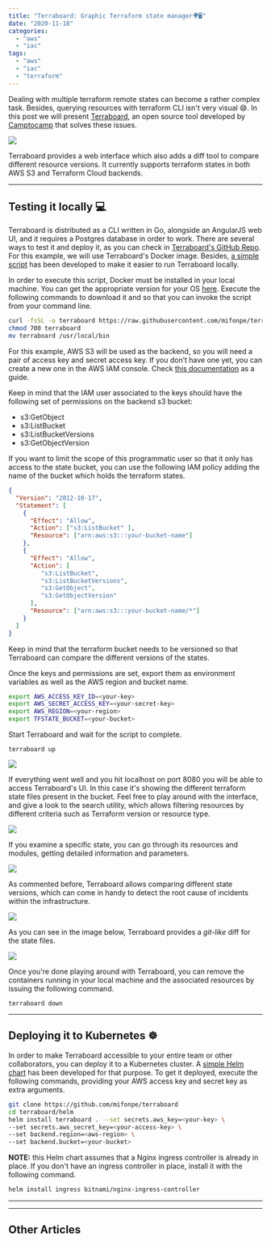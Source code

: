 ```yaml
---
title: "Terraboard: Graphic Terraform state manager🌍🖥"
date: "2020-11-18"
categories: 
  - "aws"
  - "iac"
tags: 
  - "aws"
  - "iac"
  - "terraform"
---
```


Dealing with multiple terraform remote states can become a rather complex task. Besides, querying resources with terraform CLI isn't very visual 😅. In this post we will present [Terraboard](https://camptocamp.github.io/terraboard/), an open source tool developed by [Camptocamp](https://www.camptocamp.com/en) that solves these issues.

![](images/Icogram-2020-11-20-19_37-1-1-1024x512.png)

Terraboard provides a web interface which also adds a diff tool to compare different resource versions. It currently supports terraform states in both AWS S3 and Terraform Cloud backends.

* * *

## Testing it locally 💻

Terraboard is distributed as a CLI written in Go, alongside an AngularJS web UI, and it requires a Postgres database in order to work. There are several ways to test it and deploy it, as you can check in [Terraboard's GitHub Repo](https://github.com/camptocamp/terraboard). For this example, we will use Terraboard's Docker image. Besides, [a simple script](https://github.com/mifonpe/terraboard) has been developed to make it easier to run Terraboard locally.

In order to execute this script, Docker must be installed in your local machine. You can get the appropriate version for your OS [here](https://docs.docker.com/get-docker/). Execute the following commands to download it and so that you can invoke the script from your command line.

```bash
curl -fsSL -o terraboard https://raw.githubusercontent.com/mifonpe/terraboard/main/terraboard
chmod 700 terraboard
mv terraboard /usr/local/bin
```

For this example, AWS S3 will be used as the backend, so you will need a pair of access key and secret access key. If you don’t have one yet, you can create a new one in the AWS IAM console. Check [this documentation](https://docs.aws.amazon.com/general/latest/gr/aws-sec-cred-types.html#access-keys-and-secret-access-keys) as a guide.

Keep in mind that the IAM user associated to the keys should have the following set of permissions on the backend s3 bucket:

- s3:GetObject
- s3:ListBucket
- s3:ListBucketVersions
- s3:GetObjectVersion

If you want to limit the scope of this programmatic user so that it only has access to the state bucket, you can use the following IAM policy adding the name of the bucket which holds the terraform states.

```json
{
  "Version": "2012-10-17",
  "Statement": [
    {
      "Effect": "Allow",
      "Action": ["s3:ListBucket" ],
      "Resource": ["arn:aws:s3:::your-bucket-name"]
    },
    {
      "Effect": "Allow",
      "Action": [
         "s3:ListBucket",
         "s3:ListBucketVersions",
         "s3:GetObject",
         "s3:GetObjectVersion"
      ],
      "Resource": ["arn:aws:s3:::your-bucket-name/*"]
    }
  ]
}
```

Keep in mind that the terraform bucket needs to be versioned so that Terraboard can compare the different versions of the states.

Once the keys and permissions are set, export them as environment variables as well as the AWS region and bucket name.

```bash
export AWS_ACCESS_KEY_ID=<your-key>
export AWS_SECRET_ACCESS_KEY=<your-secret-key>
export AWS_REGION=<your-region>
export TFSTATE_BUCKET=<your-bucket>
```

Start Terraboard and wait for the script to complete.

```
terraboard up
```

![](images/Screen-Shot-2020-11-19-at-8.48.13-PM.png)

If everything went well and you hit localhost on port 8080 you will be able to access Terraboard's UI. In this case it's showing the different terraform state files present in the bucket. Feel free to play around with the interface, and give a look to the search utility, which allows filtering resources by different criteria such as Terraform version or resource type.

![](images/Screen-Shot-2020-11-20-at-6.02.42-PM-1024x461.png)

If you examine a specific state, you can go through its resources and modules, getting detailed information and parameters.

![](images/Screen-Shot-2020-11-20-at-2.23.22-AM-1-1024x538.png)

As commented before, Terraboard allows comparing different state versions, which can come in handy to detect the root cause of incidents within the infrastructure.

![](images/Screen-Shot-2020-11-20-at-2.23.40-AM-1-1024x541.png)

As you can see in the image below, Terraboard provides a _git-like_ diff for the state files.

![](images/Screen-Shot-2020-11-20-at-2.24.27-AM-1024x424.png)

Once you're done playing around with Terraboard, you can remove the containers running in your local machine and the associated resources by issuing the following command.

```
terraboard down
```

* * *

## Deploying it to Kubernetes ☸️

In order to make Terraboard accessible to your entire team or other collaborators, you can deploy it to a Kubernetes cluster. A [simple Helm chart](https://github.com/mifonpe/terraboard/tree/main/helm) has been developed for that purpose. To get it deployed, execute the following commands, providing your AWS access key and secret key as extra arguments.

```bash
git clone https://github.com/mifonpe/terraboard
cd terraboard/helm
helm install terraboard . --set secrets.aws_key=<your-key> \
--set secrets.aws_secret_key=<your-access-key> \
--set backend.region=<aws-region> \
--set backend.bucket=<your-bucket>
```

**NOTE:** this Helm chart assumes that a Nginx ingress controller is already in place. If you don't have an ingress controller in place, install it with the following command.

```bash
helm install ingress bitnami/nginx-ingress-controller
```

* * *

* * *

## Other Articles
